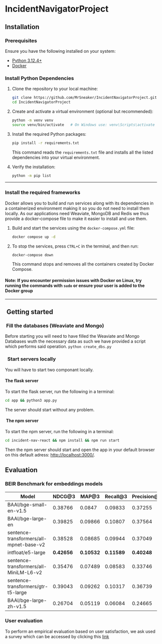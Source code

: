 # IncidentNavigatorProject

## Installation

### Prerequisites

Ensure you have the following installed on your system:

- [Python 3.12.4+](https://www.python.org/downloads/)
- [Docker](https://www.docker.com/)

### Install Python Dependencies

1. Clone the repository to your local machine:

   ```bash
   git clone https://github.com/MrSneaker/IncidentNavigatorProject.git
   cd IncidentNavigatorProject
   ```

2. Create and activate a virtual environment (optional but recommended):

   ```bash
   python -m venv venv
   source venv/bin/activate   # On Windows use: venv\Scripts\activate
   ```

3. Install the required Python packages:

   ```bash
   pip install -r requirements.txt
   ```

   This command reads the `requirements.txt` file and installs all the listed dependencies into your virtual environment.

4. Verify the installation:

   ```bash
   python -m pip list
   ```

---

### Install the required frameworks

Docker allows you to build and run services along with its dependencies in a containerized environment making it so you do not need to install them locally. As our applications need Weaviate, MongoDB and Redis we thus provide a docker-compose file to make it easier to install and use them.

1. Build and start the services using the `docker-compose.yml` file:

   ```bash
   docker compose up -d
   ```

2. To stop the services, press `CTRL+C` in the terminal, and then run:

   ```bash
   docker-compose down
   ```

   This command stops and removes all the containers created by Docker Compose.

#### Note: If you encounter permission issues with Docker on Linux, try running the commands with `sudo` or ensure your user is added to the Docker group

---

##  Getting started

###  Fill the databases (Weaviate and Mongo)

Before starting you will need to have filled the Weaviate and Mongo Databases wuth the necessary data as such we have provided a script which performs said operation.
    ```
    python create_dbs.py
    ```

###   Start servers locally

You will have to start two componant locally.

#### The flask server

To start the flask server, run the following in a terminal:

   ```bash
   cd app && python3 app.py
   ```

The server should start without any problem.

####  The npm server

To start the npm server, run the following in a terminal:

   ```bash
   cd incident-nav-react && npm install && npm run start
   ```

Then the npm server should start and open the app in your default browser on this default adress: <http://localhost:3000/>.

## Evaluation

### BEIR Benchmark for embeddings models

| **Model**                       | **NDCG@3** | **MAP@3** | **Recall@3** | **Precision@3** | **NDCG@10** | **MAP@10** | **Recall@10** | **Precision@10** | **NDCG@30** | **MAP@30** | **Recall@30** | **Precision@30** |
|-----------------------------------|------------|-----------|--------------|-----------------|-------------|------------|---------------|------------------|-------------|------------|---------------|-------------------|
| BAAI/bge-small-en-v1.5            | 0.38766    | 0.0847    | 0.09833      | 0.37255         | 0.3361      | 0.11749    | 0.15986       | 0.25325          | 0.30161     | 0.13719    | 0.22052       | 0.15294           |
| BAAI/bge-large-en                 | 0.39825    | 0.09866   | 0.10807      | 0.37564         | 0.34273     | 0.13283    | 0.16902       | 0.25077          | 0.31692     | 0.15491    | 0.23701       | 0.15542           |
| sentence-transformers/all-mpnet-base-v2 | 0.38528 | 0.08685   | 0.09944      | 0.37049         | 0.33366     | 0.12104    | 0.16199       | 0.25201          | 0.30722     | 0.1425     | 0.23177       | 0.15624           |
| intfloat/e5-large                 | **0.42656**| **0.10532**| **0.11589**  | **0.40248**     | **0.37556** | **0.14489**| **0.18625**   | **0.27709**      | **0.3455**  | **0.16929**| **0.25686**   | **0.17069**       |
| sentence-transformers/all-MiniLM-L6-v2 | 0.35476 | 0.07489   | 0.08583      | 0.33746         | 0.31425     | 0.11007    | 0.15886       | 0.24025          | 0.28666     | 0.12801    | 0.21727       | 0.14737           |
| sentence-transformers/gtr-t5-large| 0.39043    | 0.09262   | 0.10317      | 0.36739         | 0.32691     | 0.12083    | 0.15619       | 0.23406          | 0.29553     | 0.13804    | 0.21242       | 0.1418            |
| BAAI/bge-large-zh-v1.5            | 0.26704    | 0.05119   | 0.06084      | 0.24665         | 0.22158     | 0.06966    | 0.10174       | 0.16223          | 0.19627     | 0.07918    | 0.14605       | 0.09649           |

### User evaluation

To perform an empirical evaluation based on user satisfaction, we ask used a survey which can be accessed by clicking this [link](https://docs.google.com/forms/d/e/1FAIpQLSeJjsLwA0piXQqG0LpePXWf8MYUIZXKDx7mvkezLxrdCmWIYQ/viewform?usp=header)
